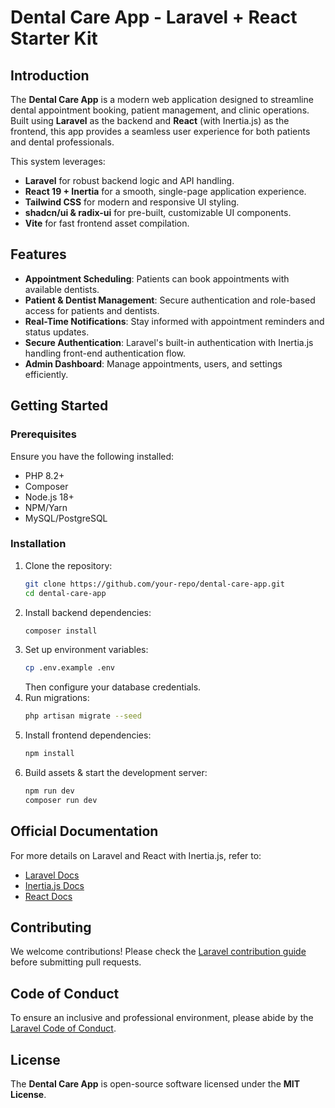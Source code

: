 # Dental Care App - Laravel + React Starter Kit

## Introduction

The **Dental Care App** is a modern web application designed to streamline dental appointment booking, patient management, and clinic operations. Built using **Laravel** as the backend and **React** (with Inertia.js) as the frontend, this app provides a seamless user experience for both patients and dental professionals.

This system leverages:
- **Laravel** for robust backend logic and API handling.
- **React 19 + Inertia** for a smooth, single-page application experience.
- **Tailwind CSS** for modern and responsive UI styling.
- **shadcn/ui & radix-ui** for pre-built, customizable UI components.
- **Vite** for fast frontend asset compilation.

## Features
- **Appointment Scheduling**: Patients can book appointments with available dentists.
- **Patient & Dentist Management**: Secure authentication and role-based access for patients and dentists.
- **Real-Time Notifications**: Stay informed with appointment reminders and status updates.
- **Secure Authentication**: Laravel's built-in authentication with Inertia.js handling front-end authentication flow.
- **Admin Dashboard**: Manage appointments, users, and settings efficiently.

## Getting Started

### Prerequisites
Ensure you have the following installed:
- PHP 8.2+
- Composer
- Node.js 18+
- NPM/Yarn
- MySQL/PostgreSQL

### Installation
1. Clone the repository:
   ```sh
   git clone https://github.com/your-repo/dental-care-app.git
   cd dental-care-app
   ```
2. Install backend dependencies:
   ```sh
   composer install
   ```
3. Set up environment variables:
   ```sh
   cp .env.example .env
   ```
   Then configure your database credentials.
4. Run migrations:
   ```sh
   php artisan migrate --seed
   ```
5. Install frontend dependencies:
   ```sh
   npm install
   ```
6. Build assets & start the development server:
   ```sh
   npm run dev
   composer run dev
   ```

## Official Documentation

For more details on Laravel and React with Inertia.js, refer to:
- [Laravel Docs](https://laravel.com/docs)
- [Inertia.js Docs](https://inertiajs.com)
- [React Docs](https://react.dev)

## Contributing

We welcome contributions! Please check the [Laravel contribution guide](https://laravel.com/docs/contributions) before submitting pull requests.

## Code of Conduct

To ensure an inclusive and professional environment, please abide by the [Laravel Code of Conduct](https://laravel.com/docs/contributions#code-of-conduct).

## License

The **Dental Care App** is open-source software licensed under the **MIT License**.

